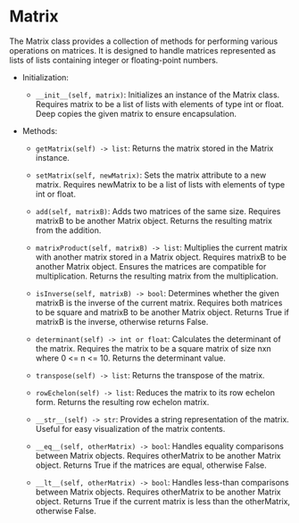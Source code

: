 # Matrix

The Matrix class provides a collection of methods for performing various operations on matrices. 
It is designed to handle matrices represented as lists of lists containing integer or 
floating-point numbers.

- Initialization:

  - `__init__(self, matrix)`:
  Initializes an instance of the Matrix class.
  Requires matrix to be a list of lists with elements of type int or float.
  Deep copies the given matrix to ensure encapsulation.

- Methods:

  - `getMatrix(self) -> list`:
  Returns the matrix stored in the Matrix instance.

  - `setMatrix(self, newMatrix)`:
  Sets the matrix attribute to a new matrix.
  Requires newMatrix to be a list of lists with elements of type int or float.

  - `add(self, matrixB)`:
  Adds two matrices of the same size.
  Requires matrixB to be another Matrix object.
  Returns the resulting matrix from the addition.

  - `matrixProduct(self, matrixB) -> list`:
  Multiplies the current matrix with another matrix stored in a Matrix object.
  Requires matrixB to be another Matrix object.
  Ensures the matrices are compatible for multiplication.
  Returns the resulting matrix from the multiplication.
  
  - `isInverse(self, matrixB) -> bool`:
  Determines whether the given matrixB is the inverse of the current matrix.
  Requires both matrices to be square and matrixB to be another Matrix object.
  Returns True if matrixB is the inverse, otherwise returns False.

  - `determinant(self) -> int or float`:
  Calculates the determinant of the matrix.
  Requires the matrix to be a square matrix of size nxn where 0 <= n <= 10.
  Returns the determinant value.

  - `transpose(self) -> list`:
  Returns the transpose of the matrix.

  - `rowEchelon(self) -> list`:
  Reduces the matrix to its row echelon form.
  Returns the resulting row echelon matrix.

  - `__str__(self) -> str`:
  Provides a string representation of the matrix.
  Useful for easy visualization of the matrix contents.

  - `__eq__(self, otherMatrix) -> bool`:
  Handles equality comparisons between Matrix objects.
  Requires otherMatrix to be another Matrix object.
  Returns True if the matrices are equal, otherwise False.

  - `__lt__(self, otherMatrix) -> bool`:
  Handles less-than comparisons between Matrix objects.
  Requires otherMatrix to be another Matrix object.
  Returns True if the current matrix is less than the otherMatrix, otherwise False.
